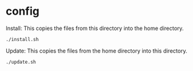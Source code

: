 # config
Install:
This copies the files from this directory into the home directory.
```
./install.sh
```
Update:
This copies the files from the home directory into this directory.
```
./update.sh
```

